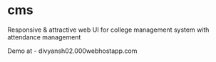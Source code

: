 # cms
Responsive & attractive web UI for college management system with attendance management


Demo at - divyansh02.000webhostapp.com
